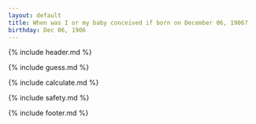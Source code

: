 ```yaml
---
layout: default
title: When was I or my baby conceived if born on December 06, 1906?
birthday: Dec 06, 1906
---
```


{% include header.md %}

{% include guess.md %}

{% include calculate.md %}

{% include safety.md %}

{% include footer.md %}



